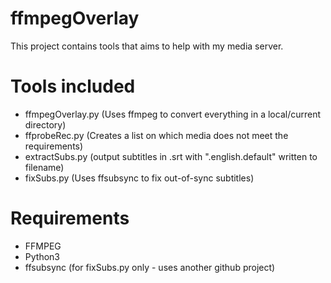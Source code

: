 # ffmpegOverlay
This project contains tools that aims to help with my media server.

# Tools included
- ffmpegOverlay.py (Uses ffmpeg to convert everything in a local/current directory)
- ffprobeRec.py (Creates a list on which media does not meet the requirements)
- extractSubs.py (output subtitles in .srt with ".english.default" written to filename)
- fixSubs.py (Uses ffsubsync to fix out-of-sync subtitles)

# Requirements
- FFMPEG
- Python3
- ffsubsync (for fixSubs.py only - uses another github project)
